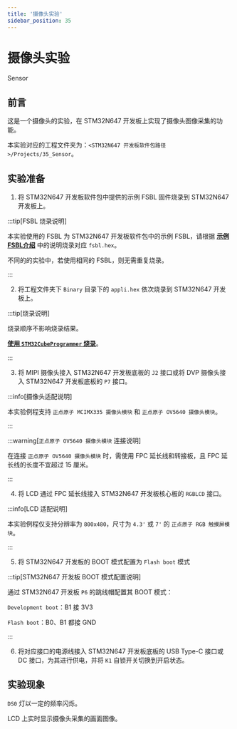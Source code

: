```yaml
---
title: '摄像头实验'
sidebar_position: 35
---
```


# 摄像头实验

Sensor

## 前言

这是一个摄像头的实验，在 STM32N647 开发板上实现了摄像头图像采集的功能。

本实验对应的工程文件夹为：`<STM32N647 开发板软件包路径>/Projects/35_Sensor`。

## 实验准备

1. 将 STM32N647 开发板软件包中提供的示例 FSBL 固件烧录到 STM32N647 开发板上。

:::tip[FSBL 烧录说明]

本实验使用的 FSBL 为 STM32N647 开发板软件包中的示例 FSBL，请根据 [**示例 FSBL介绍**](../start-guide/software-package/software-package.md#fsbl) 中的说明烧录对应 `fsbl.hex`。

不同的的实验中，若使用相同的 FSBL，则无需重复烧录。

:::

2. 将工程文件夹下 `Binary` 目录下的 `appli.hex` 依次烧录到 STM32N647 开发板上。

:::tip[烧录说明]

烧录顺序不影响烧录结果。

[**使用 `STM32CubeProgrammer` 烧录**](../start-guide/start-development/step-by-step.md#step-3-使用-stm32cubeprogrammer-烧录)。

:::

3. 将 MIPI 摄像头接入 STM32N647 开发板底板的 `J2` 接口或将 DVP 摄像头接入 STM32N647 开发板底板的 `P7` 接口。

:::info[摄像头适配说明]

本实验例程支持 `正点原子 MCIMX335 摄像头模块` 和 `正点原子 OV5640 摄像头模块`。

:::

:::warning[`正点原子 OV5640 摄像头模块` 连接说明]

在连接 `正点原子 OV5640 摄像头模块` 时，需使用 FPC 延长线和转接板，且 FPC 延长线的长度不宜超过 15 厘米。

:::

4. 将 LCD 通过 FPC 延长线接入 STM32N647 开发板核心板的 `RGBLCD` 接口。

:::info[LCD 适配说明]

本实验例程仅支持分辨率为 `800x480`，尺寸为 `4.3'` 或 `7'` 的 `正点原子 RGB 触摸屏模块`。

:::

5. 将 STM32N647 开发板的 BOOT 模式配置为 `Flash boot` 模式

:::tip[STM32N647 开发板 BOOT 模式配置说明]

通过 STM32N647 开发板 `P6` 的跳线帽配置其 BOOT 模式：

`Development boot`：B1 接 3V3

`Flash boot`：B0、B1 都接 GND

:::

6. 将对应接口的电源线接入 STM32N647 开发板底板的 USB Type-C 接口或 DC 接口，为其进行供电，并将 `K1` 自锁开关切换到开启状态。

## 实验现象

`DS0` 灯以一定的频率闪烁。

LCD 上实时显示摄像头采集的画面图像。